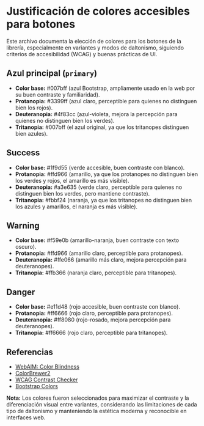 # Justificación de colores accesibles para botones

Este archivo documenta la elección de colores para los botones de la librería, especialmente en variantes y modos de daltonismo, siguiendo criterios de accesibilidad (WCAG) y buenas prácticas de UI.

## Azul principal (`primary`)
- **Color base:** #007bff (azul Bootstrap, ampliamente usado en la web por su buen contraste y familiaridad).
- **Protanopia:** #3399ff (azul claro, perceptible para quienes no distinguen bien los rojos).
- **Deuteranopia:** #4f83cc (azul-violeta, mejora la percepción para quienes no distinguen bien los verdes).
- **Tritanopia:** #007bff (el azul original, ya que los tritanopes distinguen bien azules).

## Success
- **Color base:** #1f9d55 (verde accesible, buen contraste con blanco).
- **Protanopia:** #ffd966 (amarillo, ya que los protanopes no distinguen bien los verdes y rojos, el amarillo es más visible).
- **Deuteranopia:** #a3e635 (verde claro, perceptible para quienes no distinguen bien los verdes, pero mantiene contraste).
- **Tritanopia:** #fbbf24 (naranja, ya que los tritanopes no distinguen bien los azules y amarillos, el naranja es más visible).

## Warning
- **Color base:** #f59e0b (amarillo-naranja, buen contraste con texto oscuro).
- **Protanopia:** #ffd966 (amarillo claro, perceptible para protanopes).
- **Deuteranopia:** #ffe066 (amarillo más claro, mejora percepción para deuteranopes).
- **Tritanopia:** #ffb366 (naranja claro, perceptible para tritanopes).

## Danger
- **Color base:** #e11d48 (rojo accesible, buen contraste con blanco).
- **Protanopia:** #ff6666 (rojo claro, perceptible para protanopes).
- **Deuteranopia:** #ff8080 (rojo-rosado, mejora percepción para deuteranopes).
- **Tritanopia:** #ff6666 (rojo claro, perceptible para tritanopes).

## Referencias
- [WebAIM: Color Blindness](https://webaim.org/articles/visual/blindness)
- [ColorBrewer2](https://colorbrewer2.org/)
- [WCAG Contrast Checker](https://webaim.org/resources/contrastchecker/)
- [Bootstrap Colors](https://getbootstrap.com/docs/5.0/customize/color/)

**Nota:** Los colores fueron seleccionados para maximizar el contraste y la diferenciación visual entre variantes, considerando las limitaciones de cada tipo de daltonismo y manteniendo la estética moderna y reconocible en interfaces web.
